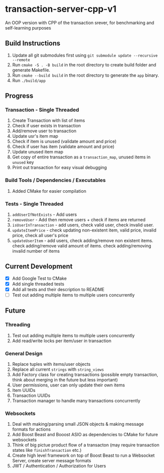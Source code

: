 # transaction-server-cpp-v1
An OOP version with CPP of the transaction srever, for benchmarking and self-learning purposes

## Build Instructions
1. Update all git submodules first using ```git submodule update --recursive --remote```
2. Run ```cmake -S . -B build``` in the root directory to create build folder and generate Makefile.
3. Run ```cmake --build build``` in the root directory to generate the ```app``` binary.
4. Run ```./build/app``` 

## Progress
### Transaction - Single Threaded
1. Create Transaction with list of items
2. Check if user exists in transaction
3. Add/remove user to transaction
4. Update usr's item map
5. Check if item is unused (validate amount and price)
6. Check if user has item (validate amount and price)
7. Update unused item map
8. Get copy of entire transaction as a ```transaction_map```, unused items in ```unused``` key
9. Print out transaction for easy visual debugging

### Build Tools / Dependencies / Executables
1. Added CMake for easier compilation

### Tests - Single Threaded
1. ```addUserIfNotExists``` - Add users
2. ```removeUser``` - Add then remove users + check if items are returned
3. ```isUserInTransaction``` - add users, check valid user, check invalid user.
4. ```updateItemPrice``` - check updating non-existent item, valid price, invalid price, check all user's price
5. ```updateUserItem``` - add users, check adding/remove non existent items. check adding/remove valid amount of items. check adding/removing invalid number of items
## Current Development
- [X] Add Google Test to CMake
- [X] Add single threaded tests
- [X] Add all tests and their description to README
- [ ] Test out adding multiple items to multiple users concurrently

## Future
### Threading
1. Test out adding multiple items to multiple users concurrently
2. Add read/write locks per item/user in transaction

### General Design
1. Replace tuples with items/user objects
2. Replace all current ```strings``` with ```string_views```
3. Add Factory class for creating transactions (possible empty transaction, think about merging in the future but less important)
4. User permissions, user can only update their own items
5. Item UUIDs
6. Transaction UUIDs
7. Transaction manager to handle many transactions concurrently 

### Websockets
1. Deal with making/parsing small JSON objects & making message formats for actions
2. Add Boost Beast and Booost ASIO as dependencies to CMake for future websockets
3. Think of big pictue product flow of a transacton (may require transaction states like ```finishTransaction``` etc.)
4. Create high level framework on top of Boost Beast to run a Websocket Server, create server message formats
4. JWT / Authentication / Authorization for Users